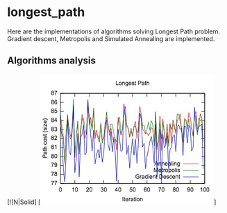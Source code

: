 # longest_path
Here are the implementations of algorithms solving Longest Path problem.
Gradient descent, Metropolis and Simulated Annealing are implemented.
## Algorithms analysis
[![N|Solid]
[![N|Solid](https://github.com/topshik/longest_path/blob/master/gr1.jpg)]
